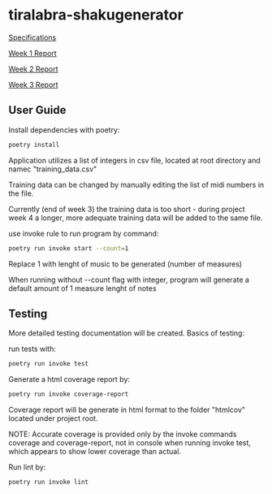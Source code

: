 # tiralabra-shakugenerator

[Specifications](https://github.com/ElectricShakuhachi/tiralabra-shakugenerator/blob/main/documentation/specifications.md)

[Week 1 Report](https://github.com/ElectricShakuhachi/tiralabra-shakugenerator/blob/main/documentation/weekly_report_1.md)


[Week 2 Report](https://github.com/ElectricShakuhachi/tiralabra-shakugenerator/blob/main/documentation/weekly_report_2.md)


[Week 3 Report](https://github.com/ElectricShakuhachi/tiralabra-shakugenerator/blob/main/documentation/weekly_report_3.md)

## User Guide

Install dependencies with poetry:

```bash
poetry install
```

Application utilizes a list of integers in csv file, located at root directory and namec "training_data.csv"

Training data can be changed by manually editing the list of midi numbers in the file. 

Currently (end of week 3) the training data is too short - during project week 4 a longer, more adequate training data will be added to the same file.

use invoke rule to run program by command:

```bash
poetry run invoke start --count=1
```

Replace 1 with lenght of music to be generated (number of measures)

When running without --count flag with integer, program will generate a default amount of 1 measure lenght of notes

## Testing

More detailed testing documentation will be created.
Basics of testing:

run tests with:

```bash
poetry run invoke test
```

Generate a html coverage report by:

```bash
poetry run invoke coverage-report
```

Coverage report will be generate in html format to the folder "htmlcov" located under project root.

NOTE: Accurate coverage is provided only by the invoke commands coverage and coverage-report, not in console when running invoke test,
which appears to show lower coverage than actual.

Run lint by:

```bash
poetry run invoke lint
```
